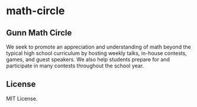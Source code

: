 math-circle
================

Gunn Math Circle
----------------

We seek to promote an appreciation and understanding of math beyond the typical high school curriculum by hosting weekly talks, in-house contests, games, and guest speakers. We also help students prepare for and participate in many contests throughout the school year.

License
-------

MIT License.
